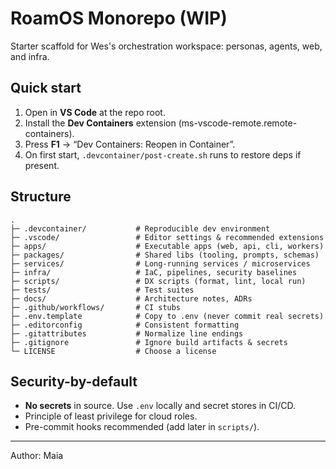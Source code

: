 # RoamOS Monorepo (WIP)

Starter scaffold for Wes's orchestration workspace: personas, agents, web, and infra.

## Quick start
1. Open in **VS Code** at the repo root.
2. Install the **Dev Containers** extension (ms-vscode-remote.remote-containers).
3. Press **F1** → “Dev Containers: Reopen in Container”.
4. On first start, `.devcontainer/post-create.sh` runs to restore deps if present.

## Structure
```text
.
├─ .devcontainer/           # Reproducible dev environment
├─ .vscode/                 # Editor settings & recommended extensions
├─ apps/                    # Executable apps (web, api, cli, workers)
├─ packages/                # Shared libs (tooling, prompts, schemas)
├─ services/                # Long‑running services / microservices
├─ infra/                   # IaC, pipelines, security baselines
├─ scripts/                 # DX scripts (format, lint, local run)
├─ tests/                   # Test suites
├─ docs/                    # Architecture notes, ADRs
├─ .github/workflows/       # CI stubs
├─ .env.template            # Copy to .env (never commit real secrets)
├─ .editorconfig            # Consistent formatting
├─ .gitattributes           # Normalize line endings
├─ .gitignore               # Ignore build artifacts & secrets
└─ LICENSE                  # Choose a license
```

## Security-by-default
- **No secrets** in source. Use `.env` locally and secret stores in CI/CD.
- Principle of least privilege for cloud roles.
- Pre-commit hooks recommended (add later in `scripts/`).

---
Author: Maia
